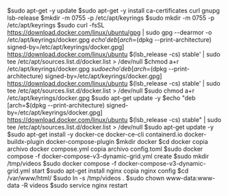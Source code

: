 $sudo apt-get -y update
$sudo apt-get -y install ca-certificates curl gnupg lsb-release
$mkdir -m 0755 -p /etc/apt/keyrings
$sudo mkdir -m 0755 -p /etc/apt/keyrings
$sudo curl -fsSL https://download.docker.com/linux/ubuntu/gpg | sudo gpg --dearmor -o /etc/apt/keyrings/docker.gpg
$echo 'deb [arch=$(dpkg --print-architecture) signed-by=/etc/apt/keyrings/docker.gpg] https://download.docker.com/linux/ubuntu $(lsb_release -cs) stable' | sudo tee /etc/apt/sources.list.d/docker.list > /dev/null
$chmod a+r /etc/apt/keyrings/docker.gpg
$sudo echo 'deb [arch=$(dpkg --print-architecture) signed-by=/etc/apt/keyrings/docker.gpg] https://download.docker.com/linux/ubuntu $(lsb_release -cs) stable' | sudo tee /etc/apt/sources.list.d/docker.list > /dev/null
$sudo chmod a+r /etc/apt/keyrings/docker.gpg
$sudo apt-get update -y
$echo "deb [arch=$(dpkg --print-architecture) signed-by=/etc/apt/keyrings/docker.gpg] https://download.docker.com/linux/ubuntu $(lsb_release -cs) stable" | sudo tee /etc/apt/sources.list.d/docker.list > /dev/null
$sudo apt-get update -y
$sudo apt-get install -y docker-ce docker-ce-cli containerd.io docker-buildx-plugin docker-compose-plugin
$mkdir docker
$cd docker
copia archivo docker compose.yml
copia archivo config.toml
$sudo docker compose -f docker-compose-v3-dynamic-grid.yml create
$sudo mkdir /tmp/videos
$sudo docker compose -f docker-compose-v3-dynamic-grid.yml start
$sudo apt-get install nginx
copia nginx config
$cd /var/www/html/
$sudo ln -s /tmp/videos .
$sudo chown www-data:www-data -R videos
$sudo service nginx restart
   